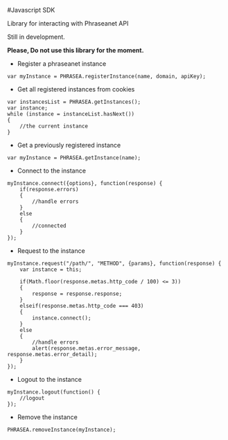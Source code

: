 #Javascript SDK

Library for interacting with Phraseanet API

Still in development.

__Please, Do not use this library for the moment.__


* Register a phraseanet instance

```
var myInstance = PHRASEA.registerInstance(name, domain, apiKey);
```

* Get all registered instances from cookies

```
var instancesList = PHRASEA.getInstances();
var instance;
while (instance = instanceList.hasNext())
{
    //the current instance
}
```

* Get a previously registered instance

```
var myInstance = PHRASEA.getInstance(name);
```

* Connect to the instance 

```
myInstance.connect({options}, function(response) {
	if(response.errors)
	{
	    //handle errors
	}
	else
	{
	    //connected
	}
});
```

* Request to the instance 

```
myInstance.request("/path/", "METHOD", {params}, function(response) {
	var instance = this;
	
	if(Math.floor(response.metas.http_code / 100) <= 3))
	{
	    response = response.response;
	}
	elseif(response.metas.http_code === 403)
	{
	    instance.connect();
	}
	else
	{
	    //handle errors
	    alert(response.metas.error_message, response.metas.error_detail);
	}
});
```

* Logout to the instance

```
myInstance.logout(function() {
	//logout
});
```

* Remove the instance

```
PHRASEA.removeInstance(myInstance);
```
